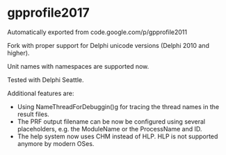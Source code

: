 # gpprofile2017

Automatically exported from code.google.com/p/gpprofile2011


Fork with proper support for Delphi unicode versions (Delphi 2010 and higher).

Unit names with namespaces are supported now.

Tested with Delphi Seattle.

Additional features are:

- Using NameThreadForDebuggin()g for tracing the thread names in the result files.
- The PRF output filename can be now be configured using several placeholders, e.g. the ModuleName or the ProcessName and ID.
- The help system now uses CHM instead of HLP. HLP is not supported anymore by modern OSes.

